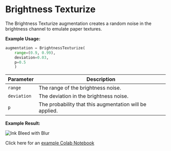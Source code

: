# Brightness Texturize

The Brightness Texturize augmentation creates a random noise in the brightness channel to emulate paper textures.

**Example Usage:**

```python
augmentation = BrightnessTexturize(
	range=(0.9, 0.99),
	deviation=0.03,
	p=0.5
    )
```

| Parameter   | Description                                             |
|-------------|---------------------------------------------------------|
| `range`     | The range of the brightness noise.                      |
| `deviation` | The deviation in the brightness noise.                  |
| `p`         | The probability that this augmentation will be applied. |

**Example Result:**

![Ink Bleed with Blur](../../images/Augmentations/BrightnessTexturizeAfter.png)

Click here for an [example Colab Notebook](https://colab.research.google.com/drive/1vi4Tytxw-4Ap1pmSULtp3UhfjU8O9G2t?usp=sharing)
